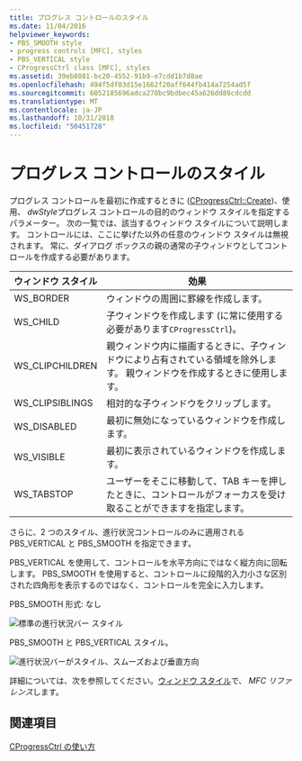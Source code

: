```yaml
---
title: プログレス コントロールのスタイル
ms.date: 11/04/2016
helpviewer_keywords:
- PBS_SMOOTH style
- progress controls [MFC], styles
- PBS_VERTICAL style
- CProgressCtrl class [MFC], styles
ms.assetid: 39eb8081-bc20-4552-91b9-e7cdd1b7d8ae
ms.openlocfilehash: 494f5df03d15e1662f20aff644fb414a7254ad5f
ms.sourcegitcommit: 6052185696adca270bc9bdbec45a626dd89cdcdd
ms.translationtype: MT
ms.contentlocale: ja-JP
ms.lasthandoff: 10/31/2018
ms.locfileid: "50451728"
---
```

# <a name="styles-for-the-progress-control"></a>プログレス コントロールのスタイル

プログレス コントロールを最初に作成するときに ([CProgressCtrl::Create](../mfc/reference/cprogressctrl-class.md#create))、使用、 *dwStyle*プログレス コントロールの目的のウィンドウ スタイルを指定するパラメーター。 次の一覧では、該当するウィンドウ スタイルについて説明します。 コントロールには、ここに挙げた以外の任意のウィンドウ スタイルは無視されます。 常に、ダイアログ ボックスの親の通常の子ウィンドウとしてコントロールを作成する必要があります。

|ウィンドウ スタイル|効果|
|------------------|------------|
|WS_BORDER|ウィンドウの周囲に罫線を作成します。|
|WS_CHILD|子ウィンドウを作成します (に常に使用する必要があります`CProgressCtrl`)。|
|WS_CLIPCHILDREN|親ウィンドウ内に描画するときに、子ウィンドウにより占有されている領域を除外します。 親ウィンドウを作成するときに使用します。|
|WS_CLIPSIBLINGS|相対的な子ウィンドウをクリップします。|
|WS_DISABLED|最初に無効になっているウィンドウを作成します。|
|WS_VISIBLE|最初に表示されているウィンドウを作成します。|
|WS_TABSTOP|ユーザーをそこに移動して、TAB キーを押したときに、コントロールがフォーカスを受け取ることができますを指定します。|

さらに、2 つのスタイル、進行状況コントロールのみに適用される PBS_VERTICAL と PBS_SMOOTH を指定できます。

PBS_VERTICAL を使用して、コントロールを水平方向にではなく縦方向に回転します。 PBS_SMOOTH を使用すると、コントロールに段階的入力小さな区別された四角形を表示するのではなく、コントロールを完全に入力します。

PBS_SMOOTH 形式: なし

![標準の進行状況バー スタイル](../mfc/media/vc4ruw1.gif "vc4ruw1")

PBS_SMOOTH と PBS_VERTICAL スタイル。

![進行状況バーがスタイル、スムーズおよび垂直方向](../mfc/media/vc4ruw2.gif "vc4ruw2")

詳細については、次を参照してください。[ウィンドウ スタイル](../mfc/reference/styles-used-by-mfc.md#frame-window-styles-mfc)で、 *MFC リファレンス*します。

## <a name="see-also"></a>関連項目

[CProgressCtrl の使い方](../mfc/using-cprogressctrl.md)


